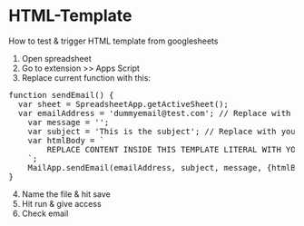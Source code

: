 # HTML-Template
How to test &amp; trigger HTML template from googlesheets

1. Open spreadsheet
2. Go to extension >> Apps Script
3. Replace current function with this:
<pre>
function sendEmail() {
  var sheet = SpreadsheetApp.getActiveSheet();
  var emailAddress = 'dummyemail@test.com'; // Replace with your test email
    var message = '';      
    var subject = 'This is the subject'; // Replace with your subject line
    var htmlBody = `
        REPLACE CONTENT INSIDE THIS TEMPLATE LITERAL WITH YOUR TEMPLATE
    `;
    MailApp.sendEmail(emailAddress, subject, message, {htmlBody:htmlBody});
}
</pre>
4. Name the file & hit save
5. Hit run & give access
6. Check email
